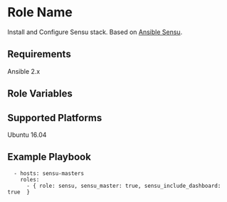 Role Name
=========

Install and Configure Sensu stack. Based on [Ansible Sensu](http://ansible-sensu.readthedocs.io/en/latest/).

Requirements
------------

Ansible 2.x 

Role Variables
--------------



Supported Platforms
------------
Ubuntu 16.04


Example Playbook
----------------
```
  - hosts: sensu-masters
    roles:
      - { role: sensu, sensu_master: true, sensu_include_dashboard: true  }
```
